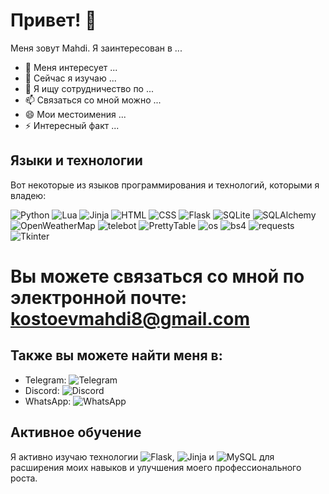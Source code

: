 # Привет! 👋

Меня зовут Mahdi. Я заинтересован в ...

- 👀 Меня интересует ...
- 🌱 Сейчас я изучаю ...
- 💞️ Я ищу сотрудничество по ...
- 📫 Связаться со мной можно ...
- 😄 Мои местоимения ...
- ⚡ Интересный факт ...

## Языки и технологии

Вот некоторые из языков программирования и технологий, которыми я владею:

![Python](https://img.shields.io/badge/-Python-3776AB?style=flat-square&logo=python&logoColor=white)
![Lua](https://img.shields.io/badge/-Lua-2C2D72?style=flat-square&logo=lua&logoColor=white)
![Jinja](https://img.shields.io/badge/-Jinja-B41717?style=flat-square&logo=jinja&logoColor=white)
![HTML](https://img.shields.io/badge/-HTML-E34F26?style=flat-square&logo=html5&logoColor=white)
![CSS](https://img.shields.io/badge/-CSS-1572B6?style=flat-square&logo=css3&logoColor=white)
![Flask](https://img.shields.io/badge/-Flask-000000?style=flat-square&logo=flask&logoColor=white)
![SQLite](https://img.shields.io/badge/-SQLite-003B57?style=flat-square&logo=sqlite&logoColor=white)
![SQLAlchemy](https://img.shields.io/badge/-SQLAlchemy-FFCA28?style=flat-square&logo=sqlalchemy&logoColor=black)
![OpenWeatherMap](https://img.shields.io/badge/-OpenWeatherMap-FFA500?style=flat-square&logo=openweathermap&logoColor=white)
![telebot](https://img.shields.io/badge/-telebot-0088cc?style=flat-square&logo=telegram&logoColor=white)
![PrettyTable](https://img.shields.io/badge/-PrettyTable-3776AB?style=flat-square&logo=python&logoColor=white)
![os](https://img.shields.io/badge/-os-3776AB?style=flat-square&logo=python&logoColor=white)
![bs4](https://img.shields.io/badge/-bs4-4EAA25?style=flat-square&logo=python&logoColor=white)
![requests](https://img.shields.io/badge/-requests-4EAA25?style=flat-square&logo=python&logoColor=white)
![Tkinter](https://img.shields.io/badge/-Tkinter-4B8BBE?style=flat-square&logo=python&logoColor=white)



# Вы можете связаться со мной по электронной почте: kostoevmahdi8@gmail.com

## Также вы можете найти меня в:

- Telegram: ![Telegram](https://img.shields.io/badge/-Telegram-2CA5E0?style=flat-square&logo=telegram&logoColor=white)
- Discord: ![Discord](https://img.shields.io/badge/-Discord-5865F2?style=flat-square&logo=discord&logoColor=white)
- WhatsApp: ![WhatsApp](https://img.shields.io/badge/-WhatsApp-25D366?style=flat-square&logo=whatsapp&logoColor=white)

## Активное обучение

Я активно изучаю технологии ![Flask](https://img.shields.io/badge/-Flask-000000?style=flat-square&logo=flask&logoColor=white), ![Jinja](https://img.shields.io/badge/-Jinja-B41717?style=flat-square&logo=jinja&logoColor=white)
 и ![MySQL](https://img.shields.io/badge/-MySQL-4479A1?style=flat-square&logo=mysql&logoColor=white) для расширения моих навыков и улучшения моего профессионального роста.

